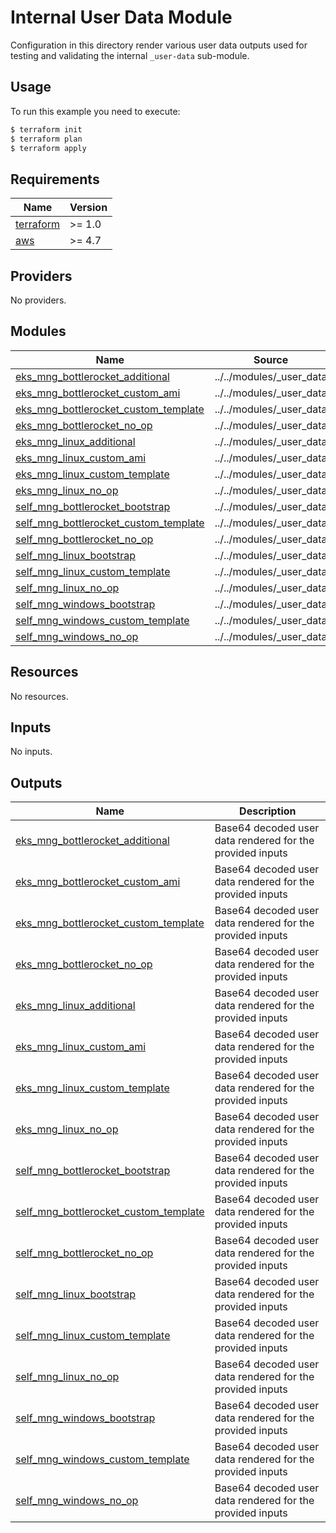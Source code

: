 # Internal User Data Module

Configuration in this directory render various user data outputs used for testing and validating the internal `_user-data` sub-module.

## Usage

To run this example you need to execute:

```bash
$ terraform init
$ terraform plan
$ terraform apply
```

<!-- BEGINNING OF PRE-COMMIT-TERRAFORM DOCS HOOK -->
## Requirements

| Name | Version |
|------|---------|
| <a name="requirement_terraform"></a> [terraform](#requirement\_terraform) | >= 1.0 |
| <a name="requirement_aws"></a> [aws](#requirement\_aws) | >= 4.7 |

## Providers

No providers.

## Modules

| Name | Source | Version |
|------|--------|---------|
| <a name="module_eks_mng_bottlerocket_additional"></a> [eks\_mng\_bottlerocket\_additional](#module\_eks\_mng\_bottlerocket\_additional) | ../../modules/_user_data | n/a |
| <a name="module_eks_mng_bottlerocket_custom_ami"></a> [eks\_mng\_bottlerocket\_custom\_ami](#module\_eks\_mng\_bottlerocket\_custom\_ami) | ../../modules/_user_data | n/a |
| <a name="module_eks_mng_bottlerocket_custom_template"></a> [eks\_mng\_bottlerocket\_custom\_template](#module\_eks\_mng\_bottlerocket\_custom\_template) | ../../modules/_user_data | n/a |
| <a name="module_eks_mng_bottlerocket_no_op"></a> [eks\_mng\_bottlerocket\_no\_op](#module\_eks\_mng\_bottlerocket\_no\_op) | ../../modules/_user_data | n/a |
| <a name="module_eks_mng_linux_additional"></a> [eks\_mng\_linux\_additional](#module\_eks\_mng\_linux\_additional) | ../../modules/_user_data | n/a |
| <a name="module_eks_mng_linux_custom_ami"></a> [eks\_mng\_linux\_custom\_ami](#module\_eks\_mng\_linux\_custom\_ami) | ../../modules/_user_data | n/a |
| <a name="module_eks_mng_linux_custom_template"></a> [eks\_mng\_linux\_custom\_template](#module\_eks\_mng\_linux\_custom\_template) | ../../modules/_user_data | n/a |
| <a name="module_eks_mng_linux_no_op"></a> [eks\_mng\_linux\_no\_op](#module\_eks\_mng\_linux\_no\_op) | ../../modules/_user_data | n/a |
| <a name="module_self_mng_bottlerocket_bootstrap"></a> [self\_mng\_bottlerocket\_bootstrap](#module\_self\_mng\_bottlerocket\_bootstrap) | ../../modules/_user_data | n/a |
| <a name="module_self_mng_bottlerocket_custom_template"></a> [self\_mng\_bottlerocket\_custom\_template](#module\_self\_mng\_bottlerocket\_custom\_template) | ../../modules/_user_data | n/a |
| <a name="module_self_mng_bottlerocket_no_op"></a> [self\_mng\_bottlerocket\_no\_op](#module\_self\_mng\_bottlerocket\_no\_op) | ../../modules/_user_data | n/a |
| <a name="module_self_mng_linux_bootstrap"></a> [self\_mng\_linux\_bootstrap](#module\_self\_mng\_linux\_bootstrap) | ../../modules/_user_data | n/a |
| <a name="module_self_mng_linux_custom_template"></a> [self\_mng\_linux\_custom\_template](#module\_self\_mng\_linux\_custom\_template) | ../../modules/_user_data | n/a |
| <a name="module_self_mng_linux_no_op"></a> [self\_mng\_linux\_no\_op](#module\_self\_mng\_linux\_no\_op) | ../../modules/_user_data | n/a |
| <a name="module_self_mng_windows_bootstrap"></a> [self\_mng\_windows\_bootstrap](#module\_self\_mng\_windows\_bootstrap) | ../../modules/_user_data | n/a |
| <a name="module_self_mng_windows_custom_template"></a> [self\_mng\_windows\_custom\_template](#module\_self\_mng\_windows\_custom\_template) | ../../modules/_user_data | n/a |
| <a name="module_self_mng_windows_no_op"></a> [self\_mng\_windows\_no\_op](#module\_self\_mng\_windows\_no\_op) | ../../modules/_user_data | n/a |

## Resources

No resources.

## Inputs

No inputs.

## Outputs

| Name | Description |
|------|-------------|
| <a name="output_eks_mng_bottlerocket_additional"></a> [eks\_mng\_bottlerocket\_additional](#output\_eks\_mng\_bottlerocket\_additional) | Base64 decoded user data rendered for the provided inputs |
| <a name="output_eks_mng_bottlerocket_custom_ami"></a> [eks\_mng\_bottlerocket\_custom\_ami](#output\_eks\_mng\_bottlerocket\_custom\_ami) | Base64 decoded user data rendered for the provided inputs |
| <a name="output_eks_mng_bottlerocket_custom_template"></a> [eks\_mng\_bottlerocket\_custom\_template](#output\_eks\_mng\_bottlerocket\_custom\_template) | Base64 decoded user data rendered for the provided inputs |
| <a name="output_eks_mng_bottlerocket_no_op"></a> [eks\_mng\_bottlerocket\_no\_op](#output\_eks\_mng\_bottlerocket\_no\_op) | Base64 decoded user data rendered for the provided inputs |
| <a name="output_eks_mng_linux_additional"></a> [eks\_mng\_linux\_additional](#output\_eks\_mng\_linux\_additional) | Base64 decoded user data rendered for the provided inputs |
| <a name="output_eks_mng_linux_custom_ami"></a> [eks\_mng\_linux\_custom\_ami](#output\_eks\_mng\_linux\_custom\_ami) | Base64 decoded user data rendered for the provided inputs |
| <a name="output_eks_mng_linux_custom_template"></a> [eks\_mng\_linux\_custom\_template](#output\_eks\_mng\_linux\_custom\_template) | Base64 decoded user data rendered for the provided inputs |
| <a name="output_eks_mng_linux_no_op"></a> [eks\_mng\_linux\_no\_op](#output\_eks\_mng\_linux\_no\_op) | Base64 decoded user data rendered for the provided inputs |
| <a name="output_self_mng_bottlerocket_bootstrap"></a> [self\_mng\_bottlerocket\_bootstrap](#output\_self\_mng\_bottlerocket\_bootstrap) | Base64 decoded user data rendered for the provided inputs |
| <a name="output_self_mng_bottlerocket_custom_template"></a> [self\_mng\_bottlerocket\_custom\_template](#output\_self\_mng\_bottlerocket\_custom\_template) | Base64 decoded user data rendered for the provided inputs |
| <a name="output_self_mng_bottlerocket_no_op"></a> [self\_mng\_bottlerocket\_no\_op](#output\_self\_mng\_bottlerocket\_no\_op) | Base64 decoded user data rendered for the provided inputs |
| <a name="output_self_mng_linux_bootstrap"></a> [self\_mng\_linux\_bootstrap](#output\_self\_mng\_linux\_bootstrap) | Base64 decoded user data rendered for the provided inputs |
| <a name="output_self_mng_linux_custom_template"></a> [self\_mng\_linux\_custom\_template](#output\_self\_mng\_linux\_custom\_template) | Base64 decoded user data rendered for the provided inputs |
| <a name="output_self_mng_linux_no_op"></a> [self\_mng\_linux\_no\_op](#output\_self\_mng\_linux\_no\_op) | Base64 decoded user data rendered for the provided inputs |
| <a name="output_self_mng_windows_bootstrap"></a> [self\_mng\_windows\_bootstrap](#output\_self\_mng\_windows\_bootstrap) | Base64 decoded user data rendered for the provided inputs |
| <a name="output_self_mng_windows_custom_template"></a> [self\_mng\_windows\_custom\_template](#output\_self\_mng\_windows\_custom\_template) | Base64 decoded user data rendered for the provided inputs |
| <a name="output_self_mng_windows_no_op"></a> [self\_mng\_windows\_no\_op](#output\_self\_mng\_windows\_no\_op) | Base64 decoded user data rendered for the provided inputs |
<!-- END OF PRE-COMMIT-TERRAFORM DOCS HOOK -->
